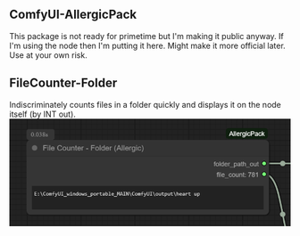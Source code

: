 ﻿## ComfyUI-AllergicPack
This package is not ready for primetime but I'm making it public anyway.  If I'm using the node then I'm putting it here.  Might make it more official later.  Use at your own risk.

## FileCounter-Folder
Indiscriminately counts files in a folder quickly and displays it on the node itself (by INT out).
![Node Picture](./FileCounter_Folder/example_workflows/FileCounter_Folder-zoomed.png)